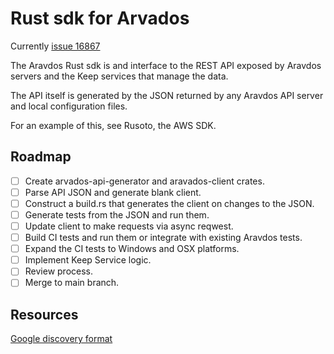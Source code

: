 # Rust sdk for Arvados

Currently [issue 16867](https://dev.arvados.org/issues/16867)

The Aravdos Rust sdk is and interface to the REST API exposed
by Aravdos servers and the Keep services that manage the data.

The API itself is generated by the JSON returned by any Aravdos API
server and local configuration files.

For an example of this, see Rusoto, the AWS SDK.

## Roadmap

- [ ] Create arvados-api-generator and aravados-client crates.
- [ ] Parse API JSON and generate blank client.
- [ ] Construct a build.rs that generates the client on changes to the JSON.
- [ ] Generate tests from the JSON and run them.
- [ ] Update client to make requests via async reqwest.
- [ ] Build CI tests and run them or integrate with existing Aravdos tests.
- [ ] Expand the CI tests to Windows and OSX platforms.
- [ ] Implement Keep Service logic.
- [ ] Review process.
- [ ] Merge to main branch.

## Resources

[Google discovery format](https://developers.google.com/discovery)



